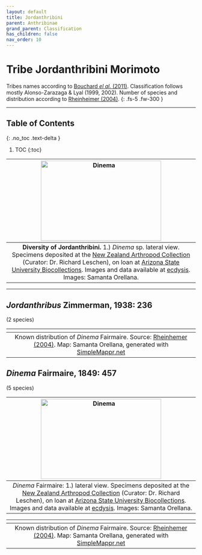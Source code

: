 ```yaml
---
layout: default
title: Jordanthribini
parent: Anthribinae
grand_parent: Classification
has_children: false
nav_order: 10
---
```



# Tribe Jordanthribini Morimoto

Tribes names according to [Bouchard _el al._ (2011)](https://zookeys.pensoft.net/articles.php?id=4001). Classification follows mostly Alonso-Zarazaga & Lyal (1999, 2002). Number of species and distribution according to [Rheinheimer (2004)](https://www.zobodat.at/pdf/Mitt-Ent-Ver-Stuttgart_39_2004_0001-0244.pdf).
{: .fs-5 .fw-300 }

---

## Table of Contents
{: .no_toc .text-delta }

1. TOC
{:toc}

| [<img src="https://serv.biokic.asu.edu/imglib/ecdysis/Anthribidae/202303/NZAC_Dinema_lateral_edited_1679443884.jpg" alt="Dinema" width="320" height="213.4">](https://serv.biokic.asu.edu/ecdysis/imagelib/imgdetails.php?imgid=303546) 
|:--:| 
|**Diversity of Jordanthribini.** 1.) *Dinema* sp. lateral view. Specimens deposited at the [New Zealand Arthropod Collection](https://www.landcareresearch.co.nz/tools-and-resources/collections/new-zealand-arthropod-collection-nzac/) (Curator: Dr. Richard Leschen), on loan at [Arizona State University Biocollections](https://sols.asu.edu/research/natural-history-collections). Images and data available at [ecdysis](https://serv.biokic.asu.edu/ecdysis/index.php). Images: Samanta Orellana. |

---

## _Jordanthribus_ Zimmerman, 1938: 236
(2 species)

|<img src="https://www.simplemappr.net/map/20240" alt="" />| 
|:--:| 
|Known distribution of _Dinema_ Fairmaire. Source: [Rheinhemer (2004)](https://www.zobodat.at/pdf/Mitt-Ent-Ver-Stuttgart_39_2004_0001-0244.pdf). Map: Samanta Orellana, generated with [SimpleMappr.net](https://www.simplemappr.net/) |


## _Dinema_ Fairmaire, 1849: 457
(5 species)

|  [<img src="https://serv.biokic.asu.edu/imglib/ecdysis/Anthribidae/202303/NZAC_Dinema_lateral_edited_1679443884.jpg" alt="Dinema" width="320" height="213.4">](https://serv.biokic.asu.edu/ecdysis/imagelib/imgdetails.php?imgid=303546) | 
|:--:| 
|_Dinema_ Fairmaire: 1.) lateral view. Specimens deposited at the [New Zealand Arthropod Collection](https://www.landcareresearch.co.nz/tools-and-resources/collections/new-zealand-arthropod-collection-nzac/) (Curator: Dr. Richard Leschen), on loan at [Arizona State University Biocollections](https://sols.asu.edu/research/natural-history-collections). Images and data available at [ecdysis](https://serv.biokic.asu.edu/ecdysis/index.php). Images: Samanta Orellana.|

|<img src="https://www.simplemappr.net/map/20239" alt="" />| 
|:--:| 
|Known distribution of _Dinema_ Fairmaire. Source: [Rheinhemer (2004)](https://www.zobodat.at/pdf/Mitt-Ent-Ver-Stuttgart_39_2004_0001-0244.pdf). Map: Samanta Orellana, generated with [SimpleMappr.net](https://www.simplemappr.net/) |


